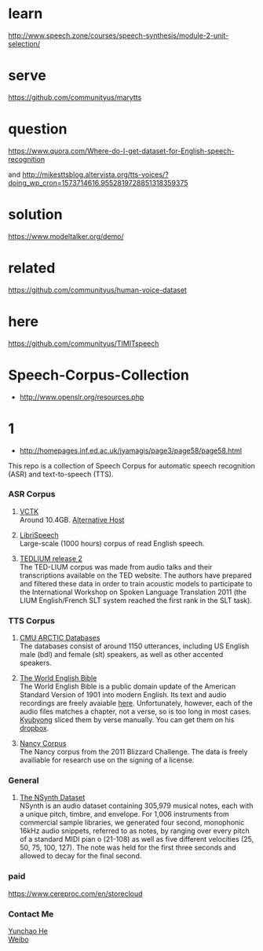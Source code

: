 # learn

http://www.speech.zone/courses/speech-synthesis/module-2-unit-selection/

# serve

https://github.com/communityus/marytts

# question

https://www.quora.com/Where-do-I-get-dataset-for-English-speech-recognition

and http://mikesttsblog.altervista.org/tts-voices/?doing_wp_cron=1573714616.9552819728851318359375

# solution

https://www.modeltalker.org/demo/

# related

https://github.com/communityus/human-voice-dataset

# here

https://github.com/communityus/TIMITspeech

# Speech-Corpus-Collection

- http://www.openslr.org/resources.php

# 1

- http://homepages.inf.ed.ac.uk/jyamagis/page3/page58/page58.html

This repo is a collection of Speech Corpus for automatic speech recognition (ASR) and text-to-speech (TTS). 

### ASR Corpus

1. [VCTK](http://homepages.inf.ed.ac.uk/jyamagis/page3/page58/page58.html)
<br>Around 10.4GB. [Alternative Host](http://www.udialogue.org/download/cstr-vctk-corpus.html)

2. [LibriSpeech](http://www.openslr.org/12/)
<br>Large-scale (1000 hours) corpus of read English speech.

3. [TEDLIUM release 2](http://www-lium.univ-lemans.fr/en/content/ted-lium-corpus)
<br>The TED-LIUM corpus was made from audio talks and their transcriptions available on the TED website. The authors have prepared and filtered these data in order to train acoustic models to participate to the International Workshop on Spoken Language Translation 2011 (the LIUM English/French SLT system reached the first rank in the SLT task). 

### TTS Corpus

1. [CMU ARCTIC Databases](http://festvox.org/cmu_arctic/)
<br>The databases consist of around 1150 utterances, including US English male (bdl) and female (slt) speakers, as well as other accented speakers.

2. [The World English Bible](http://www.audiotreasure.com/webindex.htm)
<br>The World English Bible is a public domain update of the American Standard Version of 1901 into modern English. Its text and audio recordings are freely avaiable [here](http://www.audiotreasure.com/webindex.htm). Unfortunately, however, each of the audio files matches a chapter, not a verse, so is too long in most cases. [Kyubyong](https://github.com/Kyubyong/tacotron) sliced them by verse manually. You can get them on his [dropbox](https://dl.dropboxusercontent.com/u/42868014/WEB.zip).

3. [Nancy Corpus](http://www.cstr.ed.ac.uk/projects/blizzard/2011/lessac_blizzard2011/)
<br>The Nancy corpus from the 2011 Blizzard Challenge. The data is freely availiable for research use on the signing of a license. 

### General

1. [The NSynth Dataset](https://magenta.tensorflow.org/datasets/nsynth)
<br>NSynth is an audio dataset containing 305,979 musical notes, each with a unique pitch, timbre, and envelope. For 1,006 instruments from commercial sample libraries, we generated four second, monophonic 16kHz audio snippets, referred to as notes, by ranging over every pitch of a standard MIDI pian o (21-108) as well as five different velocities (25, 50, 75, 100, 127). The note was held for the first three seconds and allowed to decay for the final second.


### paid
https://www.cereproc.com/en/storecloud

### Contact Me

[Yunchao He](mailto:yunchaohe@gmail.com)
<br>[Weibo](http://weibo.com/heyunchao)
